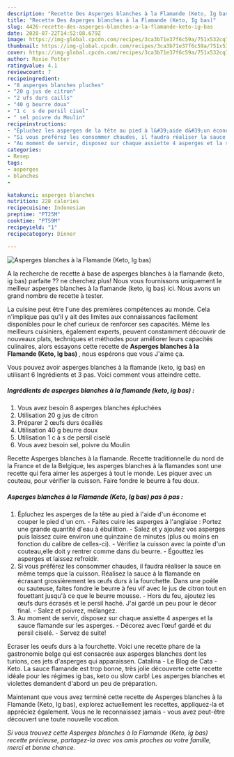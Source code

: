 ```yaml
---
description: "Recette Des Asperges blanches à la Flamande (Keto, Ig bas)"
title: "Recette Des Asperges blanches à la Flamande (Keto, Ig bas)"
slug: 4426-recette-des-asperges-blanches-a-la-flamande-keto-ig-bas
date: 2020-07-22T14:52:08.679Z
image: https://img-global.cpcdn.com/recipes/3ca3b71e37f6c59a/751x532cq70/asperges-blanches-a-la-flamande-keto-ig-bas-photo-principale-de-la-recette.jpg
thumbnail: https://img-global.cpcdn.com/recipes/3ca3b71e37f6c59a/751x532cq70/asperges-blanches-a-la-flamande-keto-ig-bas-photo-principale-de-la-recette.jpg
cover: https://img-global.cpcdn.com/recipes/3ca3b71e37f6c59a/751x532cq70/asperges-blanches-a-la-flamande-keto-ig-bas-photo-principale-de-la-recette.jpg
author: Roxie Potter
ratingvalue: 4.1
reviewcount: 7
recipeingredient:
- "8 asperges blanches pluches"
- "20 g jus de citron"
- "2 ufs durs caills"
- "40 g beurre doux"
- "1 c  s de persil cisel"
- " sel poivre du Moulin"
recipeinstructions:
- "Épluchez les asperges de la tête au pied à l&#39;aide d&#39;un économe et couper le pied d&#39;un cm. Faites cuire les asperges à l&#39;anglaise : Portez une grande quantité d&#39;eau à ébullition. Salez et y ajoutez vos asperges puis laissez cuire environ une quinzaine de minutes (plus ou moins en fonction du calibre de celles-ci). Vérifiez la cuisson avec la pointe d&#39;un couteau,elle doit y rentrer comme dans du beurre. Égouttez les asperges et laissez refroidir."
- "Si vous préférez les consommer chaudes, il faudra réaliser la sauce en même temps que la cuisson. Réalisez la sauce à la flamande en écrasant grossièrement les œufs durs à la fourchette. Dans une poêle ou sauteuse, faites fondre le beurre à feu vif avec le jus de citron tout en fouettant jusqu&#39;à ce que le beurre mousse. Hors du feu, ajoutez les œufs durs écrasés et le persil haché. J&#39;ai gardé un peu pour le décor final. Salez et poivrez, mélangez."
- "Au moment de servir, disposez sur chaque assiette 4 asperges et la sauce flamande sur les asperges. Décorez avec l’œuf gardé et du persil ciselé. Servez de suite!"
categories:
- Resep
tags:
- asperges
- blanches
- 

katakunci: asperges blanches  
nutrition: 228 calories
recipecuisine: Indonesian
preptime: "PT25M"
cooktime: "PT59M"
recipeyield: "1"
recipecategory: Dinner

---
```



![Asperges blanches à la Flamande (Keto, Ig bas)](https://img-global.cpcdn.com/recipes/3ca3b71e37f6c59a/751x532cq70/asperges-blanches-a-la-flamande-keto-ig-bas-photo-principale-de-la-recette.jpg)

A la recherche de recette à base de asperges blanches à la flamande (keto, ig bas) parfaite ?? ne cherchez plus! Nous vous fournissons uniquement le meilleur asperges blanches à la flamande (keto, ig bas) ici. Nous avons un grand nombre de recette à tester.

La cuisine peut être l'une des premières compétences au monde. Cela n'implique pas qu'il y ait des limites aux connaissances facilement disponibles pour le chef curieux de renforcer ses capacités. Même les meilleurs cuisiniers, également experts, peuvent constamment découvrir de nouveaux plats, techniques et méthodes pour améliorer leurs capacités culinaires, alors essayons cette recette de <strong> Asperges blanches à la Flamande (Keto, Ig bas) </strong>, nous espérons que vous J'aime ça.

<!--inarticleads1-->

Vous pouvez avoir asperges blanches à la flamande (keto, ig bas) en utilisant 6 Ingrédients et 3 pas. Voici comment vous atteindre cette.

##### Ingrédients de asperges blanches à la flamande (keto, ig bas) :

1. Vous avez besoin 8 asperges blanches épluchées
1. Utilisation 20 g jus de citron
1. Préparer 2 œufs durs écaillés
1. Utilisation 40 g beurre doux
1. Utilisation 1 c à s de persil ciselé
1. Vous avez besoin  sel, poivre du Moulin


Recette Asperges blanches à la flamande. Recette traditionnelle du nord de la France et de la Belgique, les asperges blanches à la flamandes sont une recette qui fera aimer les asperges à tout le monde. Les piquer avec un couteau, pour vérifier la cuisson. Faire fondre le beurre à feu doux. 

<!--inarticleads2-->

##### Asperges blanches à la Flamande (Keto, Ig bas) pas à pas :

1. Épluchez les asperges de la tête au pied à l&#39;aide d&#39;un économe et couper le pied d&#39;un cm. - Faites cuire les asperges à l&#39;anglaise : Portez une grande quantité d&#39;eau à ébullition. - Salez et y ajoutez vos asperges puis laissez cuire environ une quinzaine de minutes (plus ou moins en fonction du calibre de celles-ci). - Vérifiez la cuisson avec la pointe d&#39;un couteau,elle doit y rentrer comme dans du beurre. - Égouttez les asperges et laissez refroidir.
1. Si vous préférez les consommer chaudes, il faudra réaliser la sauce en même temps que la cuisson. Réalisez la sauce à la flamande en écrasant grossièrement les œufs durs à la fourchette. Dans une poêle ou sauteuse, faites fondre le beurre à feu vif avec le jus de citron tout en fouettant jusqu&#39;à ce que le beurre mousse. - Hors du feu, ajoutez les œufs durs écrasés et le persil haché. J&#39;ai gardé un peu pour le décor final. - Salez et poivrez, mélangez.
1. Au moment de servir, disposez sur chaque assiette 4 asperges et la sauce flamande sur les asperges. - Décorez avec l’œuf gardé et du persil ciselé. - Servez de suite!


Ecraser les oeufs durs à la fourchette. Voici une recette phare de la gastronomie belge qui est consacrée aux asperges blanches dont les turions, ces jets d&#39;asperges qui apparaissen. Catalina - Le Blog de Cata - Keto. La sauce flamande est trop bonne, très jolie découverte cette recette idéale pour les régimes ig bas, keto ou slow carb! Les asperges blanches et violettes demandent d&#39;abord un peu de préparation. 

<!--inarticleads1-->

<p>
Maintenant que vous avez terminé cette recette de Asperges blanches à la Flamande (Keto, Ig bas), explorez actuellement les recettes, appliquez-la et appréciez également. Vous ne le reconnaissez jamais - vous avez peut-être découvert une toute nouvelle vocation.
</p>

<p>
<i>Si vous trouvez cette Asperges blanches à la Flamande (Keto, Ig bas) recette précieuse, partagez-la avec vos amis proches ou votre famille, merci et bonne chance.</i>
</p>
